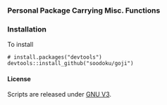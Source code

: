 ### Personal Package Carrying Misc. Functions 

### Installation

To install

```{r install}
# install.packages("devtools")
devtools::install_github("soodoku/goji")
```

#### License
Scripts are released under [GNU V3](http://www.gnu.org/licenses/gpl-3.0.en.html).